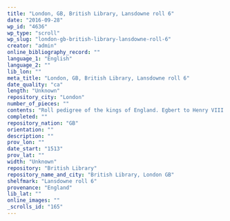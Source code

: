 ```yaml
---
title: "London, GB, British Library, Lansdowne roll 6"
date: "2016-09-28"
wp_id: "4636"
wp_type: "scroll"
wp_slug: "london-gb-british-library-lansdowne-roll-6"
creator: "admin"
online_bibliography_record: ""
language_1: "English"
language_2: ""
lib_lon: ""
meta_title: "London, GB, British Library, Lansdowne roll 6"
date_quality: "ca"
length: "Unknown"
repository_city: "London"
number_of_pieces: ""
contents: "Roll pedigree of the kings of England. Egbert to Henry VIII. Illustrated with coloured armorials."
completed: ""
repository_nation: "GB"
orientation: ""
description: ""
prov_lon: ""
date_start: "1513"
prov_lat: ""
width: "Unknown"
repository: "British Library"
repository_name_and_city: "British Library, London GB"
shelfmark: "Lansdowne roll 6"
provenance: "England"
lib_lat: ""
online_images: ""
_scrolls_id: "165"
---
```



